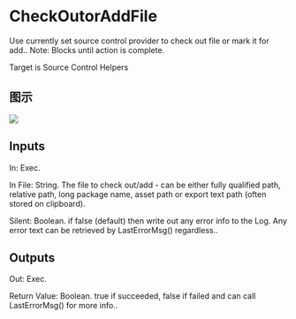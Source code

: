 # CheckOutorAddFile

Use currently set source control provider to check out file or mark it for add.. Note: Blocks until action is complete.

Target is Source Control Helpers

## 图示

![]($-20221218-18500171.png)

## Inputs

In: Exec.

In File: String. The file to check out/add - can be either fully qualified path, relative path, long package name, asset path or export text path (often stored on clipboard).

Silent: Boolean. if false (default) then write out any error info to the Log. Any error text can be retrieved by LastErrorMsg() regardless..  

## Outputs

Out: Exec.

Return Value: Boolean. true if succeeded, false if failed and can call LastErrorMsg() for more info..

